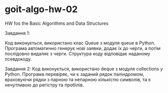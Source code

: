 # goit-algo-hw-02

HW fos the Basic Algorithms and Data Structures

Завдання 1:

Код виконується, використано клас Queue з модуля queue в Python.
Програма автоматично генерує нові заявки, додає їх до черги, а потім послідовно видаляє з черги.
Структура коду відповідає наданому псевдокоду.

Завдання 2:
Код виконується, використано deque з модуля collections у Python.
Програма перевіряє, чи є заданий рядок паліндромом, враховуючи рядки з парною та непарною кількістю символів, та є нечутливою до регістру та пробілів.
